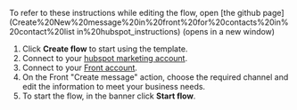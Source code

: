 To refer to these instructions while editing the flow, open [the github page](Create%20New%20message%20in%20front%20for%20contacts%20in%20contact%20list in%20hubspot_instructions) (opens in a new window)
1. Click **Create flow** to start using the template.
1. Connect to your [hubspot marketing account](http://ibm.biz/aasgsheets).
1. Connect to your [Front account](http://ibm.biz/appconnect-front).
1. On the Front "Create message" action, choose the required channel and edit the information to meet your business needs.
1. To start the flow, in the banner click **Start flow**.
